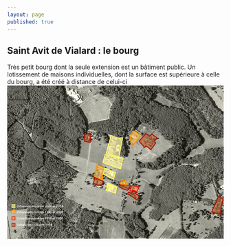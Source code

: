 ```yaml
---
layout: page
published: true
---
```


## Saint Avit de Vialard : le bourg
Très petit bourg dont la seule extension est un bâtiment public. Un lotissement de maisons individuelles, dont la surface est supérieure à celle du bourg, a été créé à distance de celui-ci
![](/data/images/9/histoire/9_HISTOIRE_POPUP_2.jpg)
